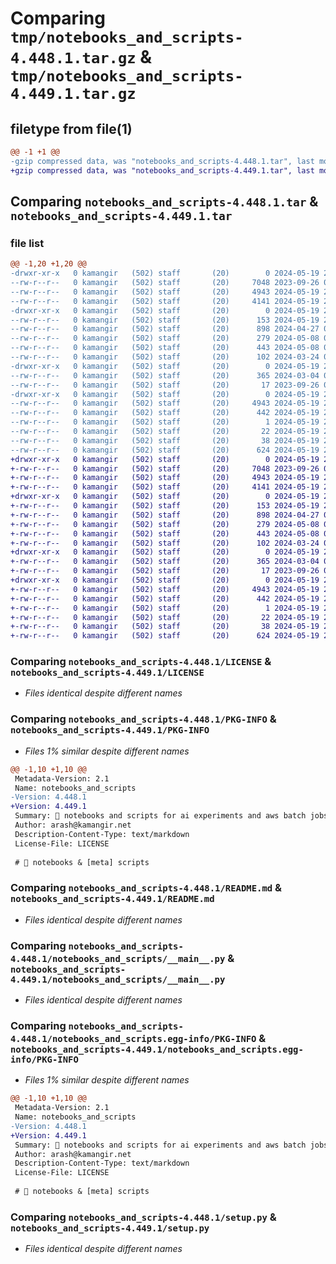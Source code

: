 # Comparing `tmp/notebooks_and_scripts-4.448.1.tar.gz` & `tmp/notebooks_and_scripts-4.449.1.tar.gz`

## filetype from file(1)

```diff
@@ -1 +1 @@
-gzip compressed data, was "notebooks_and_scripts-4.448.1.tar", last modified: Sun May 19 23:00:27 2024, max compression
+gzip compressed data, was "notebooks_and_scripts-4.449.1.tar", last modified: Sun May 19 23:06:02 2024, max compression
```

## Comparing `notebooks_and_scripts-4.448.1.tar` & `notebooks_and_scripts-4.449.1.tar`

### file list

```diff
@@ -1,20 +1,20 @@
-drwxr-xr-x   0 kamangir   (502) staff       (20)        0 2024-05-19 23:00:27.451527 notebooks_and_scripts-4.448.1/
--rw-r--r--   0 kamangir   (502) staff       (20)     7048 2023-09-26 02:32:46.000000 notebooks_and_scripts-4.448.1/LICENSE
--rw-r--r--   0 kamangir   (502) staff       (20)     4943 2024-05-19 23:00:27.450955 notebooks_and_scripts-4.448.1/PKG-INFO
--rw-r--r--   0 kamangir   (502) staff       (20)     4141 2024-05-19 23:00:17.000000 notebooks_and_scripts-4.448.1/README.md
-drwxr-xr-x   0 kamangir   (502) staff       (20)        0 2024-05-19 23:00:27.447555 notebooks_and_scripts-4.448.1/notebooks_and_scripts/
--rw-r--r--   0 kamangir   (502) staff       (20)      153 2024-05-19 23:00:22.000000 notebooks_and_scripts-4.448.1/notebooks_and_scripts/__init__.py
--rw-r--r--   0 kamangir   (502) staff       (20)      898 2024-04-27 03:49:23.000000 notebooks_and_scripts-4.448.1/notebooks_and_scripts/__main__.py
--rw-r--r--   0 kamangir   (502) staff       (20)      279 2024-05-08 01:33:41.000000 notebooks_and_scripts-4.448.1/notebooks_and_scripts/config.env
--rw-r--r--   0 kamangir   (502) staff       (20)      443 2024-05-08 01:33:52.000000 notebooks_and_scripts-4.448.1/notebooks_and_scripts/env.py
--rw-r--r--   0 kamangir   (502) staff       (20)      102 2024-03-24 00:15:57.000000 notebooks_and_scripts-4.448.1/notebooks_and_scripts/logger.py
-drwxr-xr-x   0 kamangir   (502) staff       (20)        0 2024-05-19 23:00:27.449781 notebooks_and_scripts-4.448.1/notebooks_and_scripts/sagemaker/
--rw-r--r--   0 kamangir   (502) staff       (20)      365 2024-03-04 07:47:37.000000 notebooks_and_scripts-4.448.1/notebooks_and_scripts/sagemaker/__init__.py
--rw-r--r--   0 kamangir   (502) staff       (20)       17 2023-09-26 02:32:46.000000 notebooks_and_scripts-4.448.1/notebooks_and_scripts/urls.py
-drwxr-xr-x   0 kamangir   (502) staff       (20)        0 2024-05-19 23:00:27.450333 notebooks_and_scripts-4.448.1/notebooks_and_scripts.egg-info/
--rw-r--r--   0 kamangir   (502) staff       (20)     4943 2024-05-19 23:00:27.000000 notebooks_and_scripts-4.448.1/notebooks_and_scripts.egg-info/PKG-INFO
--rw-r--r--   0 kamangir   (502) staff       (20)      442 2024-05-19 23:00:27.000000 notebooks_and_scripts-4.448.1/notebooks_and_scripts.egg-info/SOURCES.txt
--rw-r--r--   0 kamangir   (502) staff       (20)        1 2024-05-19 23:00:27.000000 notebooks_and_scripts-4.448.1/notebooks_and_scripts.egg-info/dependency_links.txt
--rw-r--r--   0 kamangir   (502) staff       (20)       22 2024-05-19 23:00:27.000000 notebooks_and_scripts-4.448.1/notebooks_and_scripts.egg-info/top_level.txt
--rw-r--r--   0 kamangir   (502) staff       (20)       38 2024-05-19 23:00:27.451648 notebooks_and_scripts-4.448.1/setup.cfg
--rw-r--r--   0 kamangir   (502) staff       (20)      624 2024-05-19 22:57:54.000000 notebooks_and_scripts-4.448.1/setup.py
+drwxr-xr-x   0 kamangir   (502) staff       (20)        0 2024-05-19 23:06:02.222477 notebooks_and_scripts-4.449.1/
+-rw-r--r--   0 kamangir   (502) staff       (20)     7048 2023-09-26 02:32:46.000000 notebooks_and_scripts-4.449.1/LICENSE
+-rw-r--r--   0 kamangir   (502) staff       (20)     4943 2024-05-19 23:06:02.220676 notebooks_and_scripts-4.449.1/PKG-INFO
+-rw-r--r--   0 kamangir   (502) staff       (20)     4141 2024-05-19 23:00:17.000000 notebooks_and_scripts-4.449.1/README.md
+drwxr-xr-x   0 kamangir   (502) staff       (20)        0 2024-05-19 23:06:02.205664 notebooks_and_scripts-4.449.1/notebooks_and_scripts/
+-rw-r--r--   0 kamangir   (502) staff       (20)      153 2024-05-19 23:05:56.000000 notebooks_and_scripts-4.449.1/notebooks_and_scripts/__init__.py
+-rw-r--r--   0 kamangir   (502) staff       (20)      898 2024-04-27 03:49:23.000000 notebooks_and_scripts-4.449.1/notebooks_and_scripts/__main__.py
+-rw-r--r--   0 kamangir   (502) staff       (20)      279 2024-05-08 01:33:41.000000 notebooks_and_scripts-4.449.1/notebooks_and_scripts/config.env
+-rw-r--r--   0 kamangir   (502) staff       (20)      443 2024-05-08 01:33:52.000000 notebooks_and_scripts-4.449.1/notebooks_and_scripts/env.py
+-rw-r--r--   0 kamangir   (502) staff       (20)      102 2024-03-24 00:15:57.000000 notebooks_and_scripts-4.449.1/notebooks_and_scripts/logger.py
+drwxr-xr-x   0 kamangir   (502) staff       (20)        0 2024-05-19 23:06:02.207953 notebooks_and_scripts-4.449.1/notebooks_and_scripts/sagemaker/
+-rw-r--r--   0 kamangir   (502) staff       (20)      365 2024-03-04 07:47:37.000000 notebooks_and_scripts-4.449.1/notebooks_and_scripts/sagemaker/__init__.py
+-rw-r--r--   0 kamangir   (502) staff       (20)       17 2023-09-26 02:32:46.000000 notebooks_and_scripts-4.449.1/notebooks_and_scripts/urls.py
+drwxr-xr-x   0 kamangir   (502) staff       (20)        0 2024-05-19 23:06:02.213872 notebooks_and_scripts-4.449.1/notebooks_and_scripts.egg-info/
+-rw-r--r--   0 kamangir   (502) staff       (20)     4943 2024-05-19 23:06:02.000000 notebooks_and_scripts-4.449.1/notebooks_and_scripts.egg-info/PKG-INFO
+-rw-r--r--   0 kamangir   (502) staff       (20)      442 2024-05-19 23:06:02.000000 notebooks_and_scripts-4.449.1/notebooks_and_scripts.egg-info/SOURCES.txt
+-rw-r--r--   0 kamangir   (502) staff       (20)        1 2024-05-19 23:06:02.000000 notebooks_and_scripts-4.449.1/notebooks_and_scripts.egg-info/dependency_links.txt
+-rw-r--r--   0 kamangir   (502) staff       (20)       22 2024-05-19 23:06:02.000000 notebooks_and_scripts-4.449.1/notebooks_and_scripts.egg-info/top_level.txt
+-rw-r--r--   0 kamangir   (502) staff       (20)       38 2024-05-19 23:06:02.222631 notebooks_and_scripts-4.449.1/setup.cfg
+-rw-r--r--   0 kamangir   (502) staff       (20)      624 2024-05-19 22:57:54.000000 notebooks_and_scripts-4.449.1/setup.py
```

### Comparing `notebooks_and_scripts-4.448.1/LICENSE` & `notebooks_and_scripts-4.449.1/LICENSE`

 * *Files identical despite different names*

### Comparing `notebooks_and_scripts-4.448.1/PKG-INFO` & `notebooks_and_scripts-4.449.1/PKG-INFO`

 * *Files 1% similar despite different names*

```diff
@@ -1,10 +1,10 @@
 Metadata-Version: 2.1
 Name: notebooks_and_scripts
-Version: 4.448.1
+Version: 4.449.1
 Summary: 📜 notebooks and scripts for ai experiments and aws batch jobs.
 Author: arash@kamangir.net
 Description-Content-Type: text/markdown
 License-File: LICENSE
 
 # 📜 notebooks & [meta] scripts
```

### Comparing `notebooks_and_scripts-4.448.1/README.md` & `notebooks_and_scripts-4.449.1/README.md`

 * *Files identical despite different names*

### Comparing `notebooks_and_scripts-4.448.1/notebooks_and_scripts/__main__.py` & `notebooks_and_scripts-4.449.1/notebooks_and_scripts/__main__.py`

 * *Files identical despite different names*

### Comparing `notebooks_and_scripts-4.448.1/notebooks_and_scripts.egg-info/PKG-INFO` & `notebooks_and_scripts-4.449.1/notebooks_and_scripts.egg-info/PKG-INFO`

 * *Files 1% similar despite different names*

```diff
@@ -1,10 +1,10 @@
 Metadata-Version: 2.1
 Name: notebooks_and_scripts
-Version: 4.448.1
+Version: 4.449.1
 Summary: 📜 notebooks and scripts for ai experiments and aws batch jobs.
 Author: arash@kamangir.net
 Description-Content-Type: text/markdown
 License-File: LICENSE
 
 # 📜 notebooks & [meta] scripts
```

### Comparing `notebooks_and_scripts-4.448.1/setup.py` & `notebooks_and_scripts-4.449.1/setup.py`

 * *Files identical despite different names*

